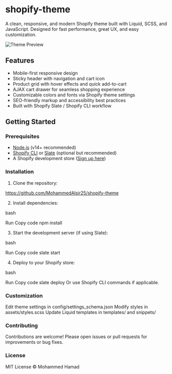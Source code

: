 # shopify-theme

A clean, responsive, and modern Shopify theme built with Liquid, SCSS, and JavaScript. Designed for fast performance, great UX, and easy customization.

![Theme Preview](./assets/theme-preview.png)

## Features

- Mobile-first responsive design
- Sticky header with navigation and cart icon
- Product grid with hover effects and quick add-to-cart
- AJAX cart drawer for seamless shopping experience
- Customizable colors and fonts via Shopify theme settings
- SEO-friendly markup and accessibility best practices
- Built with Shopify Slate / Shopify CLI workflow

## Getting Started

### Prerequisites

- [Node.js](https://nodejs.org/) (v14+ recommended)
- [Shopify CLI](https://shopify.dev/themes/tools/cli) or [Slate](https://shopify.github.io/slate/) (optional but recommended)
- A Shopify development store ([Sign up here](https://partners.shopify.com/))

### Installation

1. Clone the repository:

https://github.com/MohammedAlsir25/shopify-theme

2. Install dependencies:

bash

Run
Copy code
npm install

3. Start the development server (if using Slate):

bash

Run
Copy code
slate start

4. Deploy to your Shopify store:

bash

Run
Copy code
slate deploy
Or use Shopify CLI commands if applicable.

### Customization

Edit theme settings in config/settings_schema.json
Modify styles in assets/styles.scss
Update Liquid templates in templates/ and snippets/

### Contributing
Contributions are welcome! Please open issues or pull requests for improvements or bug fixes.

### License
MIT License © Mohammed Hamad


   
